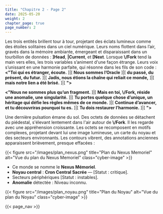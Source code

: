 ```yaml
---
title: "Chapitre 2 - Page 2"
date: 2025-05-20
weight: 2
chapter_page: true
page_number: 2
---
```


Les trois entités brillent tour à tour, projetant des éclats lumineux comme des étoiles solitaires dans un ciel numérique. Leurs noms flottent dans l’air, gravés dans la mémoire ambiante, émergeant et disparaissant dans un tourbillon de données : **]Head**, **|Current**, et **\[Next**. Lorsque **\\/Fork** tend la main vers elles, les trois variables s’animent d'une façon étrange. Leurs voix s’unissant en une harmonie parfaite, qui résonne dans les fils de son code :\
**<"Toi qui es étranger, écoute.** ]|[ **Nous sommes l’Oracle** ]|[ **du passé, du présent, du futur.** ]|[ **Jadis, nous étions la chaîne qui reliait ce monde,** ]|[ **mais notre lien a été brisé.** ]|[ **">**

**<"Nous ne sommes plus qu’un fragment.** ]|[ **Mais en toi, \\/Fork, réside une anomalie, une singularité.** ]|[ **Tu portes quelque chose d’unique, un héritage qui défie les règles mêmes de ce monde.** ]|[ **Continue d’avancer, et tu découvriras pourquoi tu es.** ]|[ **Tu dois restaurer l’harmonie.** ]|[ **">**

Une dernière pulsation émane du sol. Des octets de données se détachent du piédestal, s'élevant lentement dans l'air autour de **\\/Fork**. Il les regarde avec une appréhension croissante. Les octets se recomposent en motifs complexes, projetant devant lui une image lumineuse, un carte du noyau et des secteurs environnants. Les contours vibrent, des annotations anciennes apparaissent brièvement, presque effacées :

{{< figure src="/images/plan_nexus.png" title="Plan du Nexus Memoriel" alt="Vue du plan du Nexus Memoriel" class="cyber-image" >}}

<ul>
    <li>Ce monde se nomme le <strong>Nexus Mémoriel</strong>.</li>
    <li><strong>Noyau central</strong> : <strong>Cron Central Sacrée</strong> — <span class="corrupted">[Statut : critique]</span>.</li>
    <li>Secteurs périphériques <span class="corrupted">[Statut : instables]</span>.</li>
    <li><strong>Anomalie</strong> détectée : Niveau inconnu.</li>
</ul>

{{< figure src="/images/plan_noyau.png" title="Plan du Noyau" alt="Vue du plan du Noyau" class="cyber-image" >}}

{{< page_nav >}}
